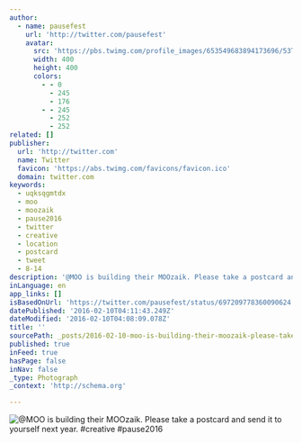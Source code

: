 ```yaml
---
author:
  - name: pausefest
    url: 'http://twitter.com/pausefest'
    avatar:
      src: 'https://pbs.twimg.com/profile_images/653549683894173696/53TncWR4_400x400.jpg'
      width: 400
      height: 400
      colors:
        - - 0
          - 245
          - 176
        - - 245
          - 252
          - 252
related: []
publisher:
  url: 'http://twitter.com'
  name: Twitter
  favicon: 'https://abs.twimg.com/favicons/favicon.ico'
  domain: twitter.com
keywords:
  - uqksqgmtdx
  - moo
  - moozaik
  - pause2016
  - twitter
  - creative
  - location
  - postcard
  - tweet
  - 8-14
description: '@MOO is building their MOOzaik. Please take a postcard and send it to yourself next year. #creative #pause2016'
inLanguage: en
app_links: []
isBasedOnUrl: 'https://twitter.com/pausefest/status/697209778360090624'
datePublished: '2016-02-10T04:11:43.249Z'
dateModified: '2016-02-10T04:08:09.078Z'
title: ''
sourcePath: _posts/2016-02-10-moo-is-building-their-moozaik-please-take-a-postcard-and-s.md
published: true
inFeed: true
hasPage: false
inNav: false
_type: Photograph
_context: 'http://schema.org'

---
```

![&commat;MOO is building their MOOzaik&period; Please take a postcard and send it to yourself next year&period; &num;creative &num;pause2016](https://pbs.twimg.com/media/Caz8kidUsAAQmuG.jpg:large)